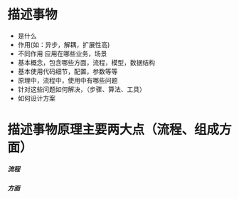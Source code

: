 # 描述事物
- 是什么
- 作用(如：异步，解耦，扩展性高)
- 不同作用 应用在哪些业务，场景
- 基本概念，包含哪些方面，流程，模型，数据结构
- 基本使用代码细节，配置，参数等等
- 原理中，流程中，使用中有哪些问题
- 针对这些问题如何解决，（步骤、算法、工具）
- 如何设计方案


# 描述事物原理主要两大点（流程、组成方面）

##### 流程

##### 方面



